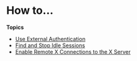 # How to\.\.\.<a name="how-to"></a>

**Topics**
+ [Use External Authentication](external-authentication.md)
+ [Find and Stop Idle Sessions](stop-idle-sessions.md)
+ [Enable Remote X Connections to the X Server](setup-xforwarding.md)